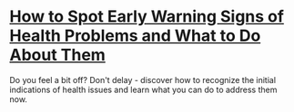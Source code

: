 
# [How to Spot Early Warning Signs of Health Problems and What to Do About Them](https://www.mindhaste.com/t/health-problems/how-to-spot-early-warning-signs-of-health-problems-and-what-to-do-about-them-372)

Do you feel a bit off? Don't delay - discover how to recognize the initial indications of health issues and learn what you can do to address them now.
    